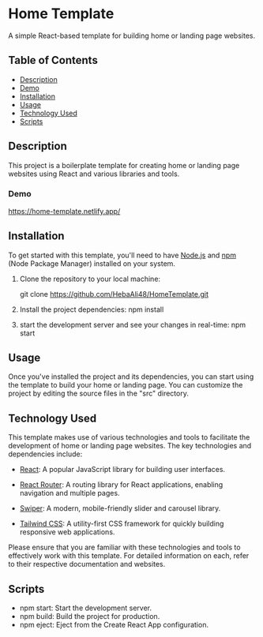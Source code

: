 # Home Template

A simple React-based template for building home or landing page websites.

## Table of Contents

- [Description](#description)
- [Demo](#demo)
- [Installation](#installation)
- [Usage](#usage)
- [Technology Used](#technologyUsed)
- [Scripts](#scripts)

## Description

This project is a boilerplate template for creating home or landing page websites using React and various libraries and tools.

### Demo

https://home-template.netlify.app/

## Installation

To get started with this template, you'll need to have [Node.js](https://nodejs.org/) and [npm](https://www.npmjs.com/) (Node Package Manager) installed on your system.

1. Clone the repository to your local machine:

   git clone https://github.com/HebaAli48/HomeTemplate.git

2. Install the project dependencies:
   npm install
3. start the development server and see your changes in real-time:
   npm start

## Usage

Once you've installed the project and its dependencies, you can start using the template to build your home or landing page. You can customize the project by editing the source files in the "src" directory.

## Technology Used

This template makes use of various technologies and tools to facilitate the development of home or landing page websites. The key technologies and dependencies include:

- [React](https://reactjs.org/): A popular JavaScript library for building user interfaces.

- [React Router](https://reactrouter.com/): A routing library for React applications, enabling navigation and multiple pages.

- [Swiper](https://swiperjs.com/): A modern, mobile-friendly slider and carousel library.

- [Tailwind CSS](https://tailwindcss.com/): A utility-first CSS framework for quickly building responsive web applications.

Please ensure that you are familiar with these technologies and tools to effectively work with this template. For detailed information on each, refer to their respective documentation and websites.

## Scripts

- npm start: Start the development server.
- npm build: Build the project for production.
- npm eject: Eject from the Create React App configuration.
